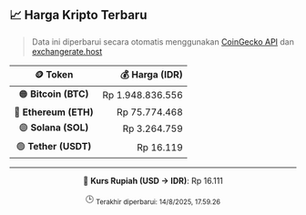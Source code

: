 

<!-- HARGA_KRIPTO -->
## 📈 Harga Kripto Terbaru

> Data ini diperbarui secara otomatis menggunakan [CoinGecko API](https://www.coingecko.com/) dan [exchangerate.host](https://exchangerate.host/)

<div align="center">

| 🪙 Token | 💰 Harga (IDR) |
|:------:|---------------:|
| 🟠 **Bitcoin (BTC)**   | Rp 1.948.836.556 |
| 🔵 **Ethereum (ETH)**  | Rp 75.774.468 |
| 🟣 **Solana (SOL)**    | Rp 3.264.759 |
| 🟢 **Tether (USDT)**   | Rp 16.119 |

---

💱 **Kurs Rupiah (USD → IDR)**: Rp 16.111

🕒 <sub>Terakhir diperbarui: 14/8/2025, 17.59.26</sub>

</div>
<!-- /HARGA_KRIPTO -->